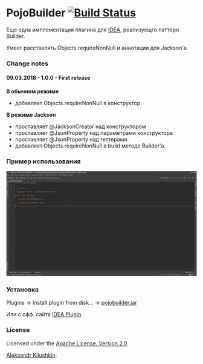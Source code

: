 PojoBuilder [![Build Status](https://travis-ci.org/asklyushkin/pojobuilder.svg?branch=master)](https://travis-ci.org/asklyushkin/pojobuilder)
============
Еще одна имплементация плагина для [IDEA](http://plugins.jetbrains.com/plugin/10516-pojo-builder), реализуещго паттерн Builder.

Умеет расставлять Objects.requireNonNull и аннотации для Jackson'а.

### Change notes
#### 09.03.2018 - 1.0.0 - First release
**В обычном режиме**

* добавляет Objects.requireNonNull в конструктор.
 
**В режиме Jackson**
 
* проставляет @JacksonCreator над конструктором
* проставляет @JsonProperty над параметрами конструктора
* проставляет @JsonProperty над геттерами. 
* добавляет Objects.requireNonNull в build методе Builder'а.


### Пример использования
![pojobuilder-example.gif](pojobuilder-example.gif)

###  Установка

Plugins -> Install plugin from disk... -> [pojobuilder.jar](pojobuilder.jar)

Или с офф. сайта [IDEA Plugin](http://plugins.jetbrains.com/plugin/10516-pojo-builder)

### License

Licensed under the [Apache License, Version 2.0](http://www.apache.org/licenses/LICENSE-2.0).

[Aleksandr Kliushkin](mailto:asklyushkin@gmail.com).
